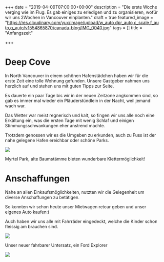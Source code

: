 +++
date = "2019-04-09T07:00:00+00:00"
description = "Die erste Woche verging wie im Flug. Es gab einiges zu erledigen und zu organisieren, wofür wir uns 2Wochen in Vancouver einplanten."
draft = true
featured_image = "https://res.cloudinary.com/yux/image/upload/w_auto,dpr_auto,c_scale,f_auto,q_auto/v1554865870/canada-blog/IMG_0040.jpg"
tags = []
title = "Anfangszeit"

+++
# Deep Cove

In North Vancouver in einem schönen Hafenstädchen haben wir für die erste Zeit eine tolle Wohnung gefunden. Unsere Gastgeber nahmen uns herzlich auf und stehen uns mit guten Tipps zur Seite. 

Es dauerte ein paar Tage bis wir in der neuen Zeitzone angkommen sind, so gab es immer mal wieder ein Pläuderstündlein in der Nacht, weil jemand wach war.

Das Wetter war meist regnerisch und kalt, so fingen wir uns alle noch eine Erkältung ein, was die ersten Tage mit wenig Schlaf und einigen Stimmungsschwankungen eher anstrend machte.

Trotzdem genossen wir es die Umgeben zu erkunden, auch zu Fuss ist der nahe gelegene Hafen ereichbar oder schöne Parks.

![](https://res.cloudinary.com/yux/image/upload/w_auto,dpr_auto,c_scale,f_auto,q_auto/v1554866468/canada-blog/IMG_0050.jpg)

Myrtel Park, alte Baumstämme bieten wunderbare Klettermöglichkeit!

# Anschaffungen

Nahe an allen Einkaufsmöglichkeiten, nutzten wir die Gelegenheit um diverse Anschaffungen zu betätigen.

So konnten wir schon heute unser Mietwagen retour geben und unser eigenes Auto kaufen:) 

Auch haben wir uns alle mit Fahrräder eingedeckt, welche die Kinder schon fleissig am brauchen sind.

![](https://res.cloudinary.com/yux/image/upload/w_auto,dpr_auto,c_scale,f_auto,q_auto/v1554866545/canada-blog/IMG_0050.jpg)

Unser neuer fahrbarer Untersatz, ein Ford Explorer

![](https://res.cloudinary.com/yux/image/upload/w_auto,dpr_auto,c_scale,f_auto,q_auto/v1554866604/canada-blog/IMG_0056.jpg)